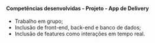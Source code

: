 #### **Competências desenvolvidas - Projeto - App de Delivery**

- Trabalho em grupo;
- Inclusão de front-end, back-end e banco de dados;
- Inclusão de features como interações em tempo real.
